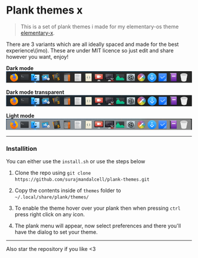 # Plank themes x

> This is a set of plank themes i made for my elementary-os theme [elementary-x](https://github.com/surajmandalcell/elementary-x).

There are 3 variants which are all ideally spaced and made for the best experience\\\(imo). These are under MIT licence so just edit and share however you want, enjoy!

**Dark mode**
![Dark mode](previews/dark.png)

**Dark mode transparent**
![Dark mode transparent](previews/dark_transparent.png)

**Light mode**
![Light mode](previews/light.png)

___

### Installition

You can either use the `install.sh` or use the steps below

1. Clone the repo using `git clone https://github.com/surajmandalcell/plank-themes.git`

2. Copy the contents inside of `themes` folder to `~/.local/share/plank/themes/`

3. To enable the theme hover over your plank then when pressing `ctrl` press right click on any icon.

4. The plank menu will appear, now select preferences and there you'll have the dialog to set your theme.  

___
Also star the repository if you like <3